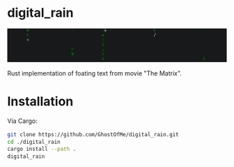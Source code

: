 # digital_rain

![Screenshot](https://github.com/GhostOfMe/DigitalRain/blob/master/data/img/screenshot.gif)

Rust implementation of foating text from movie "The Matrix".

# Installation

Via Cargo:
```sh
git clone https://github.com/GhostOfMe/digital_rain.git
cd ./digital_rain
cargo install --path .
digital_rain
```
